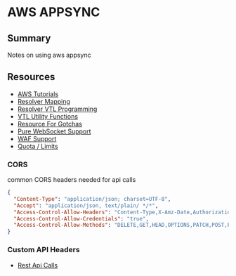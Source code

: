 # AWS APPSYNC

## Summary

Notes on using aws appsync

## Resources

- [AWS Tutorials](https://docs.aws.amazon.com/appsync/latest/devguide/tutorials.html)
- [Resolver Mapping](https://docs.aws.amazon.com/appsync/latest/devguide/resolver-mapping-template-reference-overview.html)
- [Resolver VTL Programming](https://docs.aws.amazon.com/appsync/latest/devguide/resolver-mapping-template-reference-programming-guide.html)
- [VTL Utility Functions](https://docs.aws.amazon.com/appsync/latest/devguide/resolver-util-reference.html)
- [Resource For Gotchas](https://www.integralist.co.uk/posts/cognito/#example-google-app-configuration)
- [Pure WebSocket Support](https://aws.amazon.com/about-aws/whats-new/2019/11/aws-appsync-adds-real-time-enhancements-with-pure-websockets-support-for-graphql-subscriptions/)
- [WAF Support](https://aws.amazon.com/blogs/mobile/appsync-waf/)
- [Quota / Limits](https://docs.aws.amazon.com/general/latest/gr/appsync.html)

### CORS

common CORS headers needed for api calls

```json
{
  "Content-Type": "application/json; charset=UTF-8",
  "Accept": "application/json, text/plain/ */*",
  "Access-Control-Allow-Headers": "Content-Type,X-Amz-Date,Authorization,X-Amz-Security-Token",
  "Access-Control-Allow-Credentials": "true",
  "Access-Control-Allow-Methods": "DELETE,GET,HEAD,OPTIONS,PATCH,POST,PUT"
}
```

### Custom API Headers

- [Rest Api Calls](https://docs.amplify.aws/lib/restapi/authz/q/platform/js#cognito-user-pools-authorization)

